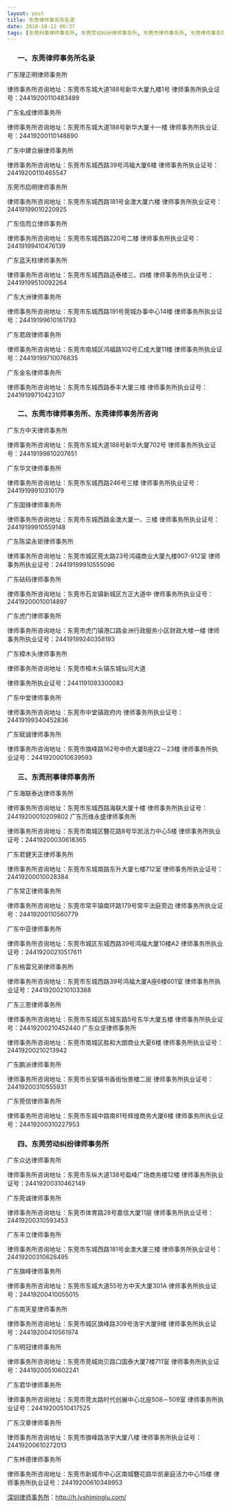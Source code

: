 ```yaml
---
layout: post
title: 东莞律师事务所名录
date: 2010-10-12 06:37
tags: [东莞刑事律师事务所, 东莞劳动纠纷律师事务所, 东莞市律师事务所, 东莞律师事务所咨询, 深圳法律咨询电话]
---
```

<ol>
<h3>一、东莞律师事务所名录</h3>
</ol>
广东理正明律师事务所

律师事务所咨询地址：东莞市东城大道188号新华大厦九楼1号
律师事务所执业证号：24419200110483489

广东名成律师事务所

律师事务所咨询地址：东莞市东城大道188号新华大厦十一楼
律师事务所执业证号：24419200110148890

广东中建合展律师事务所

律师事务所咨询地址：东莞市东城西路39号鸿福大厦6楼
律师事务所执业证号：24419200110465547

东莞市启明律师事务所

律师事务所咨询地址：东莞市东城西路181号金澳大厦六楼
律师事务所执业证号：24419199010220925

广东信而立律师事务所

律师事务所咨询地址：东莞市东城西路220号二楼
律师事务所执业证号：24419199410476139

广东蓝天柱律师事务所

律师事务所咨询地址：东莞市东城西路适泰楼三、四楼
律师事务所执业证号：24419199510092264

广东大洲律师事务所

律师事务所咨询地址：东莞市东城西路191号莞城办事中心14楼
律师事务所执业证号：24419199610161793

广东君政律师事务所

律师事务所咨询地址：东莞市南城区鸿福路102号汇成大厦11楼
律师事务所执业证号：24419199710076835

广东金名律师事务所

律师事务所咨询地址：东莞市东城西路泰丰大厦三楼
律师事务所执业证号：24419199710423107
<ol>
<h3>二、东莞市律师事务所、东莞律师事务所咨询</h3>
</ol>
广东方中天律师事务所

律师事务所咨询地址：东莞市东城大道188号新华大厦702号
律师事务所执业证号：24419199810207651

广东华文律师事务所

律师事务所咨询地址：东莞市东城西路246号三楼
律师事务所执业证号：24419199910310179

广东国锋律师事务所

律师事务所咨询地址：东莞市东城西路金澳大厦一、三楼
律师事务所执业证号：24419199910559148

广东陈梁永钜律师事务所

律师事务所咨询地址：东莞市城区莞太路23号鸿禧商业大厦九楼907-912室
律师事务所执业证号：24419199910555096

广东砝码律师事务所

律师事务所咨询地址：东莞市石龙镇新城区方正大道中
律师事务所执业证号：24419200010014897

广东虎门律师事务所

律师事务所咨询地址：东莞市虎门镇港口路金洲行政服务小区财政大楼一楼
律师事务所执业证号：24419199240358193

广东樟木头律师事务所

律师事务所咨询地址：东莞市樟木头镇东城仙河大道

律师事务所执业证号：2441191093300083

广东中堂律师事务所

律师事务所咨询地址：东莞市中堂镇政府内
律师事务所执业证号：24419199340452836

广东赋诚律师事务所

律师事务所咨询地址：东莞市旗峰路162号中侨大厦B座22－23楼
律师事务所执业证号：24419200010639593
<ol>
<h3>三、东莞刑事律师事务所</h3>
</ol>
广东海联泰达律师事务所

律师事务所咨询地址：东莞市东城西路海联大厦十楼
律师事务所执业证号：24419200010209802
广东历维永盛律师事务所

律师事务所咨询地址：东莞市南城区簪花路8号华凯活力中心5楼
律师事务所执业证号：24419200030618365

广东君健天正律师事务所

律师事务所咨询地址：东莞市东城南路东升大厦七楼712室
律师事务所执业证号：24419200010028384

广东常正律师事务所

律师事务所咨询地址：东莞市常平镇南环路179号常平法庭旁边
律师事务所执业证号：24419200110560779

广东中亚律师事务所

律师事务所咨询地址：东莞市城区东城西路39号鸿福大厦10楼A2
律师事务所执业证号：24419200210517611

广东格雷兄弟律师事务所

律师事务所咨询地址：东莞市东城西路39号鸿福大厦A座6楼601室
律师事务所执业证号：24419200210103388

广东三恩律师事务所

律师事务所咨询地址：东莞市东城区东城东路5号东华大厦五楼
律师事务所执业证号：24419200210452440
广东众坚律师事务所

律师事务所咨询地址：东莞市南城区胜和大朗商业大夏6楼
律师事务所执业证号：24419200210213942

广东鹏派律师事务所

律师事务所咨询地址：东莞市长安镇书香街怡景楼二层
律师事务所执业证号：24419200310555931

广东莞信律师事务所

律师事务所咨询地址：东莞市东城中路南81号辉煌商务大厦6楼
律师事务所执业证号：24419200310227953
<ol>
<h3>四、东莞劳动纠纷律师事务所</h3>
</ol>
广东众达律师事务所

律师事务所咨询地址：东莞市东纵大道138号盈峰广场商务楼12楼
律师事务所执业证号：24419200310462149

广东莞诚律师事务所

律师事务所咨询地址：东莞市体育路28号嘉信大厦11层
律师事务所执业证号：24419200310593453

广东丰立律师事务所

律师事务所咨询地址：东莞市东城西路181号金澳大厦三楼
律师事务所执业证号：24419200310628495

广东旗峰律师事务所

律师事务所咨询地址：东莞市东城大道55号方中天大厦301A
律师事务所执业证号：24419200410055015

广东南天星律师事务所

律师事务所咨询地址：东莞市城区旗峰路309号浩宇大厦9楼
律师事务所执业证号：24419200410561974

广东明冠律师事务所

律师事务所咨询地址：东莞市莞城岗贝路口国泰大厦7楼711室
律师事务所执业证号：24419200510602241

广东君华律师事务所

律师事务所咨询地址：东莞市莞太路时代创展中心北座508－509室
律师事务所执业证号：24419200510417525

广东汉章律师事务所

律师事务所咨询地址：东莞市旗峰路浩宇大厦八楼
律师事务所执业证号：24419200610272013

广东林德律师事务所

律师事务所咨询地址：东莞市新城市中心区南城簪花路华凯豪庭活力中心15楼
律师事务所执业证号：24419200610349953

<a href="http://h.lvshiminglu.com/">深圳律师事务所</a>：<a href="http://h.lvshiminglu.com/">http://h.lvshiminglu.com/</a>

